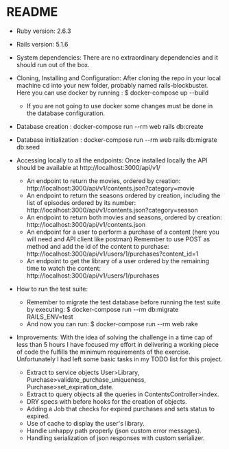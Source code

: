 # README

* Ruby version: 2.6.3

* Rails version: 5.1.6

* System dependencies: There are no extraordinary dependencies and it should run out of the box.

* Cloning, Installing and Configuration: After cloning the repo in your local machine cd into your new folder, probably named rails-blockbuster.
Here you can use docker by running : $ docker-compose up --build
  * If you are not going to use docker some changes must be done in the database configuration.

* Database creation : docker-compose run --rm web rails db:create

* Database initialization : docker-compose run --rm web rails db:migrate  db:seed

* Accessing locally to all the endpoints:
  Once installed locally the API should be available at http://localhost:3000/api/v1/
  * An endpoint to return the movies, ordered by creation: http://localhost:3000/api/v1/contents.json?category=movie
  * An endpoint to return the seasons ordered by creation, including the list of episodes ordered by its number: http://localhost:3000/api/v1/contents.json?category=season
  * An endpoint to return both movies and seasons, ordered by creation: http://localhost:3000/api/v1/contents.json
  * An endpoint for a user to perform a purchase of a content (here you will need and API client like postman) Remember to use POST as method and add the id of the content to purchase: http://localhost:3000/api/v1/users/1/purchases?content_id=1
  * An endpoint to get the library of a user ordered by the remaining time to watch the content:  http://localhost:3000/api/v1/users/1/purchases

* How to run the test suite:
    * Remember to migrate the test database before running the test suite by executing: $ docker-compose run --rm db:migrate RAILS_ENV=test
    * And now you can run: $ docker-compose run --rm web rake




* Improvements:
With the idea of solving the challenge in a time cap of less than 5 hours I have focused my effort in delivering a working piece of code the fulfills the minimum requirements of the exercise. Unfortunately I had left some basic tasks in my TODO list for this project.
  * Extract to service objects User>Library, Purchase>validate_purchase_uniqueness, Purchase>set_expiration_date.
  * Extract to query objects all the queries in ContentsController>index.
  * DRY specs with before hooks for the creation of objects.
  * Adding a Job that checks for expired purchases and sets status to expired.
  * Use of cache to display the user's library.
  * Handle unhappy path properly (json custom error messages).
  * Handling serialization of json responses with custom serializer.
